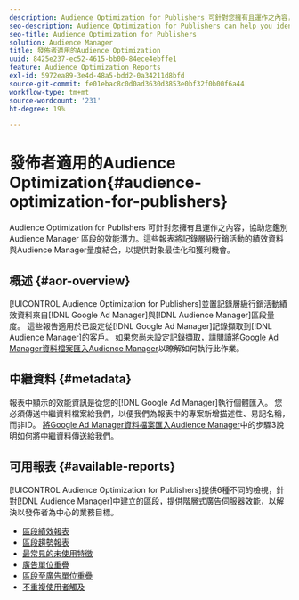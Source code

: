 ```yaml
---
description: Audience Optimization for Publishers 可針對您擁有且運作之內容，協助您鑑別 Audience Manager 區段的效能潛力。這些報表將記錄層級行銷活動的績效資料與Audience Manager量度結合，以提供對象最佳化和獲利機會。
seo-description: Audience Optimization for Publishers can help you identify potential performance opportunities for Audience Manager segments on your owned and operated content. These reports combine log-level campaign performance data with Audience Manager metrics to inform audience optimizations and monetization opportunities.
seo-title: Audience Optimization for Publishers
solution: Audience Manager
title: 發佈者適用的Audience Optimization
uuid: 8425e237-ec52-4615-bb00-84ece4ebffe1
feature: Audience Optimization Reports
exl-id: 5972ea89-3e4d-48a5-bdd2-0a34211d8bfd
source-git-commit: fe01ebac8c0d0ad3630d3853e0bf32f0b00f6a44
workflow-type: tm+mt
source-wordcount: '231'
ht-degree: 19%

---
```


# 發佈者適用的Audience Optimization{#audience-optimization-for-publishers}

Audience Optimization for Publishers 可針對您擁有且運作之內容，協助您鑑別 Audience Manager 區段的效能潛力。這些報表將記錄層級行銷活動的績效資料與Audience Manager量度結合，以提供對象最佳化和獲利機會。

## 概述 {#aor-overview}

[!UICONTROL Audience Optimization for Publishers]並置記錄層級行銷活動績效資料來自[!DNL Google Ad Manager]與[!DNL Audience Manager]區段量度。 這些報告適用於已設定從[!DNL Google Ad Manager]記錄擷取到[!DNL Audience Manager]的客戶。 如果您尚未設定記錄擷取，請閱讀[將Google Ad Manager資料檔案匯入Audience Manager](import-dfp.md)以瞭解如何執行此作業。

## 中繼資料 {#metadata}

報表中顯示的效能資訊是從您的[!DNL Google Ad Manager]執行個體匯入。 您必須傳送中繼資料檔案給我們，以便我們為報表中的專案新增描述性、易記名稱，而非ID。 [將Google Ad Manager資料檔案匯入Audience Manager](../../../reporting/audience-optimization-reports/aor-publishers/import-dfp.md)中的步驟3說明如何將中繼資料傳送給我們。

## 可用報表 {#available-reports}

[!UICONTROL Audience Optimization for Publishers]提供6種不同的檢視，針對[!DNL Audience Manager]中建立的區段，提供階層式廣告伺服器效能，以解決以發佈者為中心的業務目標。

+ [區段績效報表](publisher-segment-performance.md)
+ [區段趨勢報表](publisher-segment-trends.md)
+ [最常見的未使用特徵](publisher-top-unused-traits.md)
+ [廣告單位重疊](publisher-ad-unit-overlap.md)
+ [區段至廣告單位重疊](publisher-segment-ad-unit-overlap.md)
+ [不重複使用者觸及](publisher-unique-reach.md)
